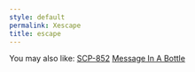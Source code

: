 ```yaml
---
style: default
permalink: Xescape
title: escape
---
```

You may also like:
[SCP-852](http://scp-wiki.net/scp-852)
[Message In A Bottle](http://scp-wiki.net/message-in-a-bottle)